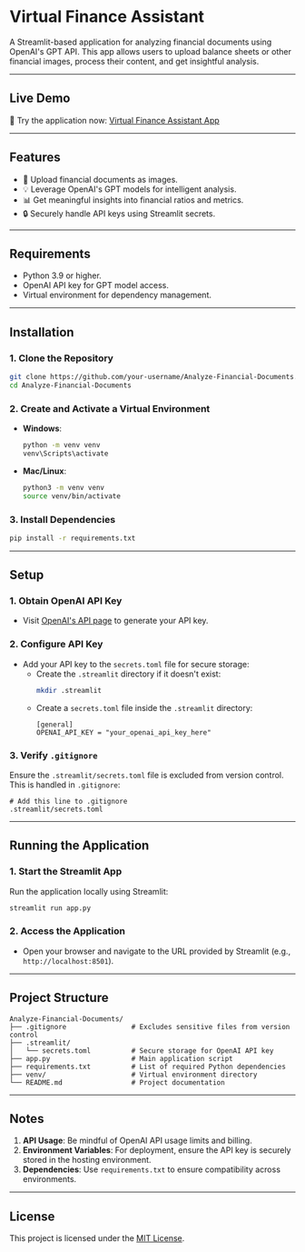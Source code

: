 # **Virtual Finance Assistant**

A Streamlit-based application for analyzing financial documents using OpenAI's GPT API. This app allows users to upload balance sheets or other financial images, process their content, and get insightful analysis.

---

## **Live Demo**
🚀 Try the application now: [Virtual Finance Assistant App](https://virtual-finance-assistant.streamlit.app/)


---

## **Features**
- 📄 Upload financial documents as images.
- 💡 Leverage OpenAI's GPT models for intelligent analysis.
- 📊 Get meaningful insights into financial ratios and metrics.
- 🔒 Securely handle API keys using Streamlit secrets.

---

## **Requirements**
- Python 3.9 or higher.
- OpenAI API key for GPT model access.
- Virtual environment for dependency management.

---

## **Installation**

### **1. Clone the Repository**
```bash
git clone https://github.com/your-username/Analyze-Financial-Documents.git
cd Analyze-Financial-Documents
```

### **2. Create and Activate a Virtual Environment**
- **Windows**:
  ```bash
  python -m venv venv
  venv\Scripts\activate
  ```
- **Mac/Linux**:
  ```bash
  python3 -m venv venv
  source venv/bin/activate
  ```

### **3. Install Dependencies**
```bash
pip install -r requirements.txt
```

---

## **Setup**

### **1. Obtain OpenAI API Key**
- Visit [OpenAI's API page](https://platform.openai.com/account/api-keys) to generate your API key.

### **2. Configure API Key**
- Add your API key to the `secrets.toml` file for secure storage:
  - Create the `.streamlit` directory if it doesn't exist:
    ```bash
    mkdir .streamlit
    ```
  - Create a `secrets.toml` file inside the `.streamlit` directory:
    ```plaintext
    [general]
    OPENAI_API_KEY = "your_openai_api_key_here"
    ```

### **3. Verify `.gitignore`**
Ensure the `.streamlit/secrets.toml` file is excluded from version control. This is handled in `.gitignore`:
```plaintext
# Add this line to .gitignore
.streamlit/secrets.toml
```

---

## **Running the Application**

### **1. Start the Streamlit App**
Run the application locally using Streamlit:
```bash
streamlit run app.py
```

### **2. Access the Application**
- Open your browser and navigate to the URL provided by Streamlit (e.g., `http://localhost:8501`).

---

## **Project Structure**

```
Analyze-Financial-Documents/
├── .gitignore                # Excludes sensitive files from version control
├── .streamlit/
│   └── secrets.toml          # Secure storage for OpenAI API key
├── app.py                    # Main application script
├── requirements.txt          # List of required Python dependencies
├── venv/                     # Virtual environment directory
└── README.md                 # Project documentation
```

---

## **Notes**
1. **API Usage**: Be mindful of OpenAI API usage limits and billing.
2. **Environment Variables**: For deployment, ensure the API key is securely stored in the hosting environment.
3. **Dependencies**: Use `requirements.txt` to ensure compatibility across environments.

---

## **License**

This project is licensed under the [MIT License](LICENSE).